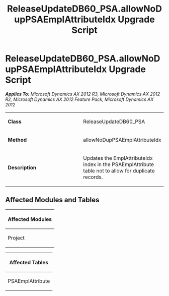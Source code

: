 ﻿---
title: ReleaseUpdateDB60_PSA.allowNoDupPSAEmplAttributeIdx Upgrade Script
TOCTitle: ReleaseUpdateDB60_PSA.allowNoDupPSAEmplAttributeIdx Upgrade Script
ms:assetid: 7bcc2201-af9e-d532-a8f8-cdc450822836
ms:mtpsurl: https://msdn.microsoft.com/en-us/library/JJ719449(v=AX.60)
ms:contentKeyID: 49709239
ms.date: 05/18/2015
mtps_version: v=AX.60
---

# ReleaseUpdateDB60\_PSA.allowNoDupPSAEmplAttributeIdx Upgrade Script 


_**Applies To:** Microsoft Dynamics AX 2012 R3, Microsoft Dynamics AX 2012 R2, Microsoft Dynamics AX 2012 Feature Pack, Microsoft Dynamics AX 2012_

<table>
<colgroup>
<col style="width: 50%" />
<col style="width: 50%" />
</colgroup>
<tbody>
<tr class="odd">
<td><p><strong>Class</strong></p></td>
<td><p>ReleaseUpdateDB60_PSA</p></td>
</tr>
<tr class="even">
<td><p><strong>Method</strong></p></td>
<td><p>allowNoDupPSAEmplAttributeIdx</p></td>
</tr>
<tr class="odd">
<td><p><strong>Description</strong></p></td>
<td><p>Updates the EmplAttributeIdx index in the PSAEmplAttribute table not to allow for duplicate records.</p></td>
</tr>
</tbody>
</table>


## Affected Modules and Tables

<table>
<colgroup>
<col style="width: 100%" />
</colgroup>
<thead>
<tr class="header">
<th><p>Affected Modules</p></th>
</tr>
</thead>
<tbody>
<tr class="odd">
<td><p>Project</p></td>
</tr>
</tbody>
</table>


<table>
<colgroup>
<col style="width: 100%" />
</colgroup>
<thead>
<tr class="header">
<th><p>Affected Tables</p></th>
</tr>
</thead>
<tbody>
<tr class="odd">
<td><p>PSAEmplAttribute</p></td>
</tr>
</tbody>
</table>

  


